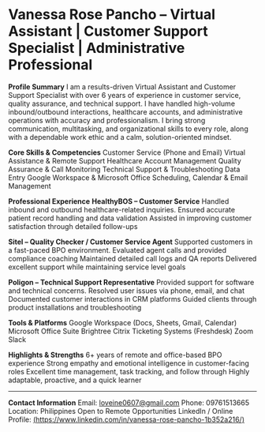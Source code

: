 # Vanessa Rose Pancho – Virtual Assistant | Customer Support Specialist | Administrative Professional

**Profile Summary**
I am a results-driven Virtual Assistant and Customer Support Specialist with over 6 years of experience in customer service, quality assurance, and technical support. I have handled high-volume inbound/outbound interactions, healthcare accounts, and administrative operations with accuracy and professionalism. I bring strong communication, multitasking, and organizational skills to every role, along with a dependable work ethic and a calm, solution-oriented mindset.

**Core Skills & Competencies**
Customer Service (Phone and Email)
Virtual Assistance & Remote Support
Healthcare Account Management
Quality Assurance & Call Monitoring
Technical Support & Troubleshooting
Data Entry
Google Workspace & Microsoft Office
Scheduling, Calendar & Email Management

**Professional Experience**
**HealthyBOS – Customer Service**
Handled inbound and outbound healthcare-related inquiries.
Ensured accurate patient record handling and data validation
Assisted in improving customer satisfaction through detailed follow-ups

**Sitel – Quality Checker / Customer Service Agent**
Supported customers in a fast-paced BPO environment.
Evaluated agent calls and provided compliance coaching
Maintained detailed call logs and QA reports
Delivered excellent support while maintaining service level goals

**Poligon – Technical Support Representative**
Provided support for software and technical concerns.
Resolved user issues via phone, email, and chat
Documented customer interactions in CRM platforms
Guided clients through product installations and troubleshooting

**Tools & Platforms**
Google Workspace (Docs, Sheets, Gmail, Calendar)
Microsoft Office Suite
Brightree
Citrix
Ticketing Systems (Freshdesk)
Zoom
Slack

**Highlights & Strengths**
6+ years of remote and office-based BPO experience
Strong empathy and emotional intelligence in customer-facing roles
Excellent time management, task tracking, and follow through
Highly adaptable, proactive, and a quick learner

---
**Contact Information**
Email: loveine0607@gmail.com
Phone: 09761513665
Location: Philippines Open to Remote Opportunities
LinkedIn / Online Profile: [(https://www.linkedin.com/in/vanessa-rose-pancho-1b352a216/)](url)
